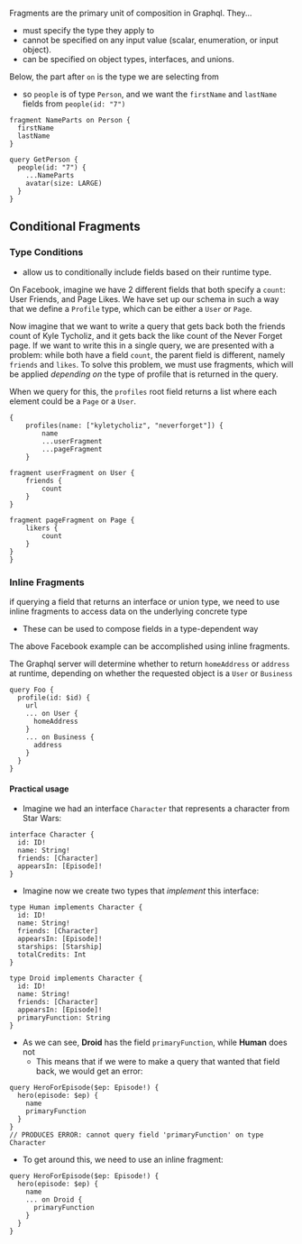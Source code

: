
Fragments are the primary unit of composition in Graphql. They...
- must specify the type they apply to
- cannot be specified on any input value (scalar, enumeration, or input object).
- can be specified on object types, interfaces, and unions.

Below, the part after `on` is the type we are selecting from
- so `people` is of type `Person`, and we want the `firstName` and `lastName` fields from `people(id: "7")`
```gql
fragment NameParts on Person {
  firstName
  lastName
}

query GetPerson {
  people(id: "7") {
    ...NameParts
    avatar(size: LARGE)
  }
}
```
## Conditional Fragments
### Type Conditions 
- allow us to conditionally include fields based on their runtime type.

On Facebook, imagine we have 2 different fields that both specify a `count`: User Friends, and Page Likes. We have set up our schema in such a way that we define a `Profile` type, which can be either a `User` or `Page`. 

Now imagine that we want to write a query that gets back both the friends count of Kyle Tycholiz, and it gets back the like count of the Never Forget page. If we want to write this in a single query, we are presented with a problem: while both have a field `count`, the parent field is different, namely `friends` and `likes`. To solve this problem, we must use fragments, which will be applied *depending on* the type of profile that is returned in the query.

When we query for this, the `profiles` root field returns a list where each element could be a `Page` or a `User`.

```gql
{
	profiles(name: ["kyletycholiz", "neverforget"]) {
		name
		...userFragment
		...pageFragment
	}
	
fragment userFragment on User {
	friends {
		count
	}
}

fragment pageFragment on Page {
	likers {
		count
	}
}
}
```

### Inline Fragments
if querying a field that returns an interface or union type, we need to use inline fragments to access data on the underlying concrete type
- These can be used to compose fields in a type-dependent way
    
The above Facebook example can be accomplished using inline fragments. 

The Graphql server will determine whether to return `homeAddress` or `address` at runtime, depending on whether the requested object is a `User` or `Business`

```gql
query Foo {
  profile(id: $id) {
    url
    ... on User {
      homeAddress
    }
    ... on Business {
      address
    }
  }
}
```

#### Practical usage
- Imagine we had an interface `Character` that represents a character from Star Wars:
```gql
interface Character {
  id: ID!
  name: String!
  friends: [Character]
  appearsIn: [Episode]!
}
```
- Imagine now we create two types that *implement* this interface:
```gql
type Human implements Character {
  id: ID!
  name: String!
  friends: [Character]
  appearsIn: [Episode]!
  starships: [Starship]
  totalCredits: Int
}

type Droid implements Character {
  id: ID!
  name: String!
  friends: [Character]
  appearsIn: [Episode]!
  primaryFunction: String
}
```
- As we can see, **Droid** has the field `primaryFunction`, while **Human** does not
    - This means that if we were to make a query that wanted that field back, we would get an error:
```gql
query HeroForEpisode($ep: Episode!) {
  hero(episode: $ep) {
    name
    primaryFunction
  }
}
// PRODUCES ERROR: cannot query field 'primaryFunction' on type Character
```
- To get around this, we need to use an inline fragment:
```gql
query HeroForEpisode($ep: Episode!) {
  hero(episode: $ep) {
    name
    ... on Droid {
      primaryFunction
    }
  }
}
```
